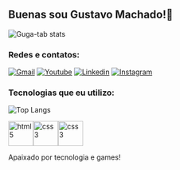 ## Buenas sou Gustavo Machado!🖖


![Guga-tab stats](https://github-readme-stats.vercel.app/api?username=Guga-tab&show_icons=true&theme=tokyonight)

### Redes e contatos:

[![Gmail](https://img.shields.io/badge/Gmail-D14836?style=for-the-badge&logo=gmail&logoColor=white)](https://mail.google.com/mail/u/0/#inbox)
[![Youtube](https://img.shields.io/badge/YouTube-FF0000?style=for-the-badge&logo=youtube&logoColor=white)](youtube.com/c/gugagamerr)
[![Linkedin](https://img.shields.io/badge/LinkedIn-0077B5?style=for-the-badge&logo=linkedin&logoColor=white)](https://www.linkedin.com/in/gustavo-machado-8a1220247/)
[![Instagram](https://img.shields.io/badge/Instagram-E4405F?style=for-the-badge&logo=instagram&logoColor=white)](https://www.instagram.com/guga_gamerr/)


###  Tecnologias que eu utilizo:

![Top Langs](https://github-readme-stats.vercel.app/api/top-langs/?username=Guga-tab&layout=compact)

<div style="display: flex;"></br>
 <img style="width: 50px; height: 50px" alt="html5"src="https://logospng.org/download/html-5/logo-html-5-1536.png">
 <img style="width: 50px; height: 50px" alt="css3"src="https://logospng.org/download/css-3/logo-css-3-2048.png">
 <img style="width: 50px; height: 50px" alt="css3"src="https://logospng.org/download/javascript/logo-javascript-1024.png">
</div>


Apaixado por tecnologia e games!
